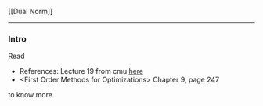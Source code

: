 
[[Dual Norm]]


---
### **Intro**
Read 

* References: Lecture 19 from cmu [here](http://www.cs.cmu.edu/~15850/notes/lec19.pdf)
* \<First Order Methods for Optimizations\> Chapter 9, page 247


to know more. 
